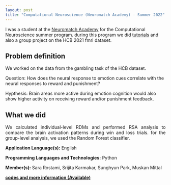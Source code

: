 ```yaml
---
layout: post
title: "Computational Neuroscience (Neuromatch Academy) - Summer 2022"
---
```


I was a student at the [Neuromatch Academy](https://academy.neuromatch.io/) for the Computational Neuroscience summer program. during this program we did [tutorials](https://compneuro.neuromatch.io/tutorials/intro.html) and also a group project on the HCB 2021 fmri dataset.

## Problem definition
<p align="justify">We worked on the data from the gambling task of the HCB dataset.<p>Question: How does the neural response to emotion cues correlate with the neural responses to reward and punishment?</p>
<p> Hypthesis: Brain areas more active during emotion cognition would also show higher activity on receiving reward and/or punishment feedback.</p>


## What we did
<p align="justify">We calculated individual-level RDMs and performed RSA analysis to compare the brain activation patterns during win and loss trials. for the group-level analysis, we used the Random Forest classifier.</p>
  

**Application Language(s):** English

**Programming Languages and Technologies:** Python

**Member(s):** Sara Rostami, Srijita Karmakar, Sunghyun Park, Muskan Mittal

**[codes and more information (Available)](#)**
